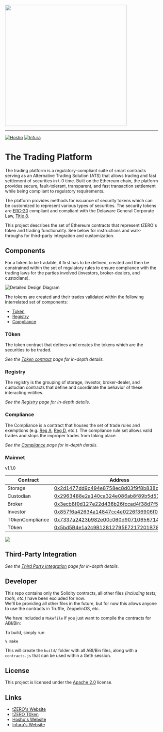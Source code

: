 [<img src="https://storage.googleapis.com/media.tzero.com/t0ken/logo.png" width="400px" />](https://www.tzero.com/)

---

[![Hosho](https://storage.googleapis.com/media.tzero.com/t0ken/HoshoSecured_Emblem_Gray.png)](https://hosho.io/)
[![Infura](https://storage.googleapis.com/media.tzero.com/t0ken/infura_lockup_black.png)](https://infura.io/)


# The Trading Platform
The trading platform is a regulatory-compliant suite of smart contracts serving as an Alternative Trading Solution (ATS)
that allows trading and fast settlement of securities in t-0 time. Built on the Ethereum chain, the platform provides
secure, fault-tolerant, transparent, and fast transaction settlement while being compliant to regulatory requirements.

The platform provides methods for issuance of security tokens which can be customized to represent various types of
securities. The security tokens are [ERC-20][erc-20] compliant and compliant with the Delaware General Corporate Law,
[Title 8][Title 8].

This project describes the set of Ethereum contracts that represent tZERO's token and trading functionality. See below
for instructions and walk-throughs for third-party integration and customization.

## Components
For a token to be tradable, it first has to be defined, created and then be constrained within the set of regulatory
rules to ensure compliance with the trading laws for the parties involved (investors, broker-dealers, and custodians).

![Detailed Design Diagram][uml-overall]

The tokens are created and their trades validated within the following interrelated set of components:
 - [Token](docs/design/token.md)
 - [Registry](docs/design/registry.md)
 - [Compliance](docs/design/compliance.md)

### T0ken
The token contract that defines and creates the tokens which are the securities to be traded.

*See the [Token contract](docs/design/token.md) page for in-depth details.*

### Registry
The registry is the grouping of storage, investor, broker-dealer, and custodian contracts that define and coordinate
the behavior of these interacting entities.

*See the [Registry](docs/design/registry.md) page for in-depth details.*

### Compliance
The Compliance is a contract that houses the set of trade rules and exemptions (e.g. [Reg A][reg-a], [Reg D][reg-d],
etc.). The compliance rule set allows valid trades and stops the improper trades from taking place.

*See the [Compliance](docs/design/compliance.md) page for in-depth details.*

### Mainnet
v1.1.0

|  Contract       | Address                                                                                                               |
|-----------------|-----------------------------------------------------------------------------------------------------------------------|
| Storage         | [0x2d1477dd9c494e8758ec8d03f9f8b838ce394414](https://etherscan.io/address/0x2d1477dd9c494e8758ec8d03f9f8b838ce394414) |
| Custodian       | [0x2963488e2a140ca324e086ab8f89b5d533f1081d](https://etherscan.io/address/0x2963488e2a140ca324e086ab8f89b5d533f1081d) |
| Broker          | [0x3ecb8f0d127e22d436b26fccad4f38d7f5b91ee9](https://etherscan.io/address/0x3ecb8f0d127e22d436b26fccad4f38d7f5b91ee9) |
| Investor        | [0x857f6a42634a14847cc4e0226f36906f0a77cee3](https://etherscan.io/address/0x857f6a42634a14847cc4e0226f36906f0a77cee3) |
| T0kenCompliance | [0x7337a2423b982e00c060d90710656714751f068e](https://etherscan.io/address/0x7337a2423b982e00c060d90710656714751f068e) |
| T0ken           | [0x5bd5B4e1a2c9B12812795E7217201B78C8C10b78](https://etherscan.io/token/0x5bd5b4e1a2c9b12812795e7217201b78c8c10b78) |

[<img src="https://storage.googleapis.com/media.tzero.com/t0ken/t0ken.png" />](https://etherscan.io/token/0x5bd5b4e1a2c9b12812795e7217201b78c8c10b78)

## Third-Party Integration
*See the [Third Party Integration](./docs/design/third-party-integration.md) page for in-depth details.*

## Developer

This repo contains only the Solidity contracts, all other files _(including tests, tools, etc.)_ have been excluded for now.  
We'll be providing all other files in the future, but for now this allows anyone to use the contracts in Truffle, ZeppelinOS, etc.

We have included a `Makefile` if you just want to compile the contracts for ABI/Bin:

To build, simply run:

```
% make
```

This will create the `build/` folder with all ABI/Bin files, along with a `contracts.js` that can be used within a Geth session.

## License
This project is licensed under the [Apache 2.0][apache 2.0] license.

## Links
 - [tZERO's Website](https://www.tzero.com/)
 - [tZERO T0ken](https://etherscan.io/token/0x5bd5B4e1a2c9B12812795E7217201B78C8C10b78)
 - [Hosho's Website](https://hosho.io/)
 - [Infura's Website](https://infura.io/)


[erc-20]: //theethereum.wiki/w/index.php/ERC20_Token_Standard
[T-plus-N]: //www.investopedia.com/terms/t/tplus1.asp
[Title 8]: //legis.delaware.gov/json/BillDetail/GenerateHtmlDocument?legislationId=25730&legislationTypeId=1&docTypeId=2&legislationName=SB69
[reg-a]: //www.sec.gov/smallbusiness/exemptofferings/rega
[reg-d]: //www.sec.gov/fast-answers/answers-regdhtm.html
[apache 2.0]: //www.apache.org/licenses/LICENSE-2.0.html
[uml-overall]: http://www.plantuml.com/plantuml/png/NL2zJiOm3Dpz5DQtfqBC25Mq3Amf6s8mn5GL-K7vGKA8ToTDcfQodUzybtFw4Cd7P3GeYlH2WL7ol8Jel_0R49-cw3pD_BpY8ONer4AsJ7VUlRCVcJJxGZpOJyuBUVY1pOOtGk1kEx5_xIUXnG32coV3U2y7SNrLwpncarqV0EiKu-3CXyx9hrnbcJI7Gxv8dfEcwF8rHRhKjQxhIkCiZmrCnRObe12tZVrFZMUgXa7xjNhnNWiEM9JI7tgsAXdz2m00
